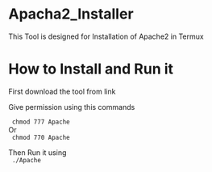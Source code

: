 # Apacha2_Installer


This Tool is designed for Installation of Apache2 in Termux


# How to Install and Run it

First download the tool from link

Give permission using this commands
<p><code> chmod 777 Apache</code> <br>
Or <br>
<code> chmod 770 Apache</code> </p>
Then Run it using<br>
<code> ./Apache </code>
